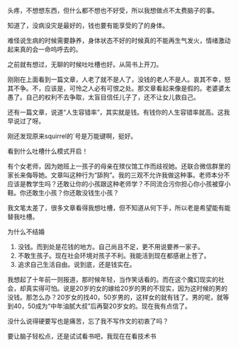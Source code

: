 头疼，不想想东西，但什么都不想也不好受，所以我想做点不太费脑子的事。

知道了，没病没灾是最好的，钱也要有能享受的了的身体。

难怪说生病的时候需要静养，身体状态不好的时候真的不能再生气发火，情绪激动起来真的会一命呜呼去的。



之前就有想过，无聊的时候吐吐槽也好。从简书上开刀。



刚刚在上面看到一篇文章，人老了就不是人了，没钱的老人不是人。哀其不幸，怒其不争。不，应该是，可怜之人必有可恨之处。那文章看起来像是假的。老婆婆太愚了。自己的权利不去争取，太盲目信任儿子了，还不让女儿救自己。



还有一篇文章，说道“人生容错率”，其实就是钱。有钱你的人生容错率就高。这我早说过了呀。



刚还发现原来squirrel的`号是万能键啊，挺好。



看到什么吐槽什么模式开启！



有个女老师，因为她班上一孩子的母亲在殡仪馆工作而歧视她。还联合微信群里的家长来侮辱她。文章叫这种行为“舔狗”。我的三观不允许我做这种事。老师本分不应该是教学生吗？还敢让你的小孩跟这种老师学？不同流合污你担心你小孩被穿小鞋。你还敢生小孩？你还敢没钱生小孩？



我文笔太差了，很多文章看得我想吐槽，但不知道从何下手，所以老是希望能有能替我吐槽。



为什么不结婚

1. 没钱。而到处是花钱的地方。自己尚且不足，更不用说要养一家子。
2. 不敢生孩子。现在社会环境对孩子不利。我能活到现在都感谢上苍了。
3. 追求自己生活自由。说到底，还是钱实在。

我想起了十年前一则报道，那时候年轻，当作笑话看的。而在这个魔幻现实的社会，却真实得可怕。说是20岁的女的嫁给20岁的男的不现实，因为这时候的男的没钱。那怎么办？20岁女的找40，50岁男的，这样女的就有钱了。男的呢，就等到40，50成为“中年油腻大叔”后再娶20岁女的。现在我有点信了。



没什么说得硬要写也是痛苦，忘了我不写作文的初衷了吗？



要让脑子轻松点，还是试试看书吧，我现在在看技术书

